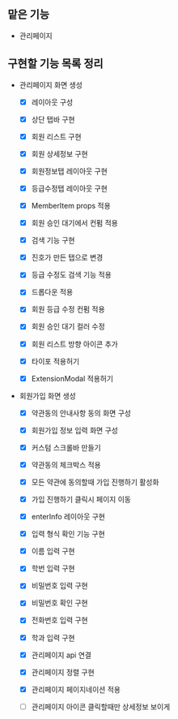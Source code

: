 ## 맡은 기능

- 관리페이지

## 구현할 기능 목록 정리

- 관리페이지 화면 생성

  - [x] 레이아웃 구성

  - [x] 상단 탭바 구현

  - [x] 회원 리스트 구현

  - [x] 회원 상세정보 구현

  - [x] 회원정보탭 레이아웃 구현

  - [x] 등급수정탭 레이아웃 구현

  - [x] MemberItem props 적용

  - [x] 회원 승인 대기에서 컨펌 적용

  - [x] 검색 기능 구현

  - [x] 진호가 만든 탭으로 변경

  - [x] 등급 수정도 검색 기능 적용

  - [x] 드롭다운 적용

  - [x] 회원 등급 수정 컨펌 적용

  - [x] 회원 승인 대기 컬러 수정

  - [x] 회원 리스트 방향 아이콘 추가

  - [x] 타이포 적용허기

  - [x] ExtensionModal 적용허기

- 회원가입 화면 생성

  - [x] 약관동의 안내사항 동의 화면 구성

  - [x] 회원가입 정보 입력 화면 구성

  - [x] 커스텀 스크롤바 만들기

  - [x] 약관동의 체크박스 적용

  - [x] 모든 약관에 동의할때 가입 진행하기 활성화

  - [x] 가입 진행하기 클릭시 페이지 이동

  - [x] enterInfo 레이아웃 구현

  - [x] 입력 형식 확인 기능 구현

  - [x] 이름 입력 구현

  - [x] 학번 입력 구현

  - [x] 비밀번호 입력 구현

  - [x] 비밀번호 확인 구현

  - [x] 전화번호 입력 구현

  - [x] 학과 입력 구현

  - [x] 관리페이지 api 연결

  - [x] 관리페이지 정렬 구현

  - [x] 관리페이지 페이지네이션 적용

  - [ ] 관리페이지 아이콘 클릭할때만 상세정보 보이게
